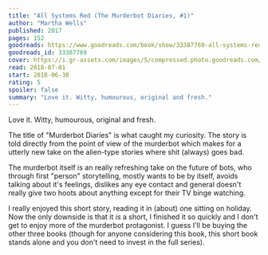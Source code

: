 ```yaml
---
title: "All Systems Red (The Murderbot Diaries, #1)"
author: "Martha Wells"
published: 2017
pages: 152
goodreads: https://www.goodreads.com/book/show/33387769-all-systems-red
goodreads_id: 33387769
cover: https://i.gr-assets.com/images/S/compressed.photo.goodreads.com/books/1484171419l/33387769._SX98_.jpg
read: 2018-07-01
start: 2018-06-30
rating: 5
spoiler: false
summary: "Love it. Witty, humourous, original and fresh."
---
```


Love it. Witty, humourous, original and fresh.  
  
The title of "Murderbot Diaries" is what caught my curiosity. The story is told directly from the point of view of the murderbot which makes for a utterly new take on the alien-type stories where shit (always) goes bad.  
  
The murderbot itself is an really refreshing take on the future of bots, who through first "person" storytelling, mostly wants to be by itself, avoids talking about it's feelings, dislikes any eye contact and general doesn't really give two hoots about anything except for their TV binge watching.  
  
I really enjoyed this short story, reading it in (about) one sitting on holiday. Now the only downside is that it _is_ a short, I finished it so quickly and I don't get to enjoy more of the murderbot protagonist. I guess I'll be buying the other three books (though for anyone considering this book, this short book stands alone and you don't need to invest in the full series).
